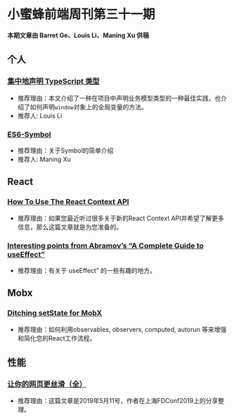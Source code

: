 # 小蜜蜂前端周刊第三十一期

**本期文章由 Barret Ge、Louis Li、Maning Xu 供稿**

## 个人

### [集中地声明 TypeScript 类型](https://lichangwei.github.io/2019/06/13/declare-file-in-typescript/)

+ 推荐理由：本文介绍了一种在项目中声明业务模型类型的一种最佳实践，也介绍了如何声明`window`对象上的全局变量的方法。
+ 推荐人: Louis Li

### [ES6-Symbol](https://www.jianshu.com/p/07bf89b5348a)

+ 推荐理由：关于Symbol的简单介绍
+ 推荐人: Maning Xu

## React

### [How To Use The React Context API](https://medium.com/flatiron-labs/how-to-use-the-react-context-api-70a76d3974d5)

+ 推荐理由：如果您最近听过很多关于新的React Context API并希望了解更多信息，那么这篇文章就是为您准备的。

### [Interesting points from Abramov’s “A Complete Guide to useEffect”](https://levelup.gitconnected.com/interesting-points-from-abramovs-a-complete-guide-to-useeffect-99ef9e136a19)

+ 推荐理由：有关于 useEffect” 的一些有趣的地方。

## Mobx

### [Ditching setState for MobX](https://medium.com/react-native-training/ditching-setstate-for-mobx-766c165e4578)

+ 推荐理由：如何利用observables, observers, computed, autorun 等来增强和简化您的React工作流程。

## 性能

### [让你的网页更丝滑（全）](https://mp.weixin.qq.com/s/wHb65dZxA8qEKhEF91Ko7g)

+ 推荐理由：这篇文章是2019年5月11号，作者在上海FDConf2019上的分享整理。